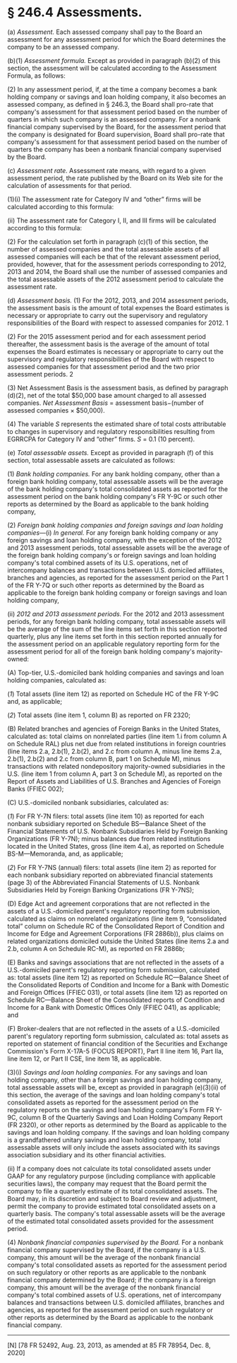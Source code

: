 # § 246.4   Assessments.

(a) *Assessment.* Each assessed company shall pay to the Board an assessment for any assessment period for which the Board determines the company to be an assessed company.


(b)(1) *Assessment formula.* Except as provided in paragraph (b)(2) of this section, the assessment will be calculated according to the Assessment Formula, as follows:


(2) In any assessment period, if, at the time a company becomes a bank holding company or savings and loan holding company, it also becomes an assessed company, as defined in § 246.3, the Board shall pro-rate that company's assessment for that assessment period based on the number of quarters in which such company is an assessed company. For a nonbank financial company supervised by the Board, for the assessment period that the company is designated for Board supervision, Board shall pro-rate that company's assessment for that assessment period based on the number of quarters the company has been a nonbank financial company supervised by the Board.


(c) *Assessment rate.* Assessment rate means, with regard to a given assessment period, the rate published by the Board on its Web site for the calculation of assessments for that period.


(1)(i) The assessment rate for Category IV and “other” firms will be calculated according to this formula:








(ii) The assessment rate for Category I, II, and III firms will be calculated according to this formula:


(2) For the calculation set forth in paragraph (c)(1) of this section, the number of assessed companies and the total assessable assets of all assessed companies will each be that of the relevant assessment period, provided, however, that for the assessment periods corresponding to 2012, 2013 and 2014, the Board shall use the number of assessed companies and the total assessable assets of the 2012 assessment period to calculate the assessment rate.


(d) *Assessment basis.* (1) For the 2012, 2013, and 2014 assessment periods, the assessment basis is the amount of total expenses the Board estimates is necessary or appropriate to carry out the supervisory and regulatory responsibilities of the Board with respect to assessed companies for 2012.
1

(2) For the 2015 assessment period and for each assessment period thereafter, the assessment basis is the average of the amount of total expenses the Board estimates is necessary or appropriate to carry out the supervisory and regulatory responsibilities of the Board with respect to assessed companies for that assessment period and the two prior assessment periods.
2

(3) Net Assessment Basis is the assessment basis, as defined by paragraph (d)(2), net of the total $50,000 base amount charged to all assessed companies. *Net Assessment Basis* = assessment basis−(number of assessed companies × $50,000).


(4) The variable *S* represents the estimated share of total costs attributable to changes in supervisory and regulatory responsibilities resulting from EGRRCPA for Category IV and “other” firms. *S* = 0.1 (10 percent).


(e) *Total assessable assets.* Except as provided in paragraph (f) of this section, total assessable assets are calculated as follows:


(1) *Bank holding companies.* For any bank holding company, other than a foreign bank holding company, total assessable assets will be the average of the bank holding company's total consolidated assets as reported for the assessment period on the bank holding company's FR Y-9C or such other reports as determined by the Board as applicable to the bank holding company,


(2) *Foreign bank holding companies and foreign savings and loan holding companies*—(i) *In general.* For any foreign bank holding company or any foreign savings and loan holding company, with the exception of the 2012 and 2013 assessment periods, total assessable assets will be the average of the foreign bank holding company's or foreign savings and loan holding company's total combined assets of its U.S. operations, net of intercompany balances and transactions between U.S. domiciled affiliates, branches and agencies, as reported for the assessment period on the Part 1 of the FR Y-7Q or such other reports as determined by the Board as applicable to the foreign bank holding company or foreign savings and loan holding company,


(ii) *2012 and 2013 assessment periods.* For the 2012 and 2013 assessment periods, for any foreign bank holding company, total assessable assets will be the average of the sum of the line items set forth in this section reported quarterly, plus any line items set forth in this section reported annually for the assessment period on an applicable regulatory reporting form for the assessment period for all of the foreign bank holding company's majority-owned:


(A) Top-tier, U.S.-domiciled bank holding companies and savings and loan holding companies, calculated as:


(*1*) Total assets (line item 12) as reported on Schedule HC of the FR Y-9C and, as applicable;


(*2*) Total assets (line item 1, column B) as reported on FR 2320;


(B) Related branches and agencies of Foreign Banks in the United States, calculated as: total claims on nonrelated parties (line item 1.i from column A on Schedule RAL) plus net due from related institutions in foreign countries (line items 2.a, 2.b(1), 2.b(2), and 2.c from column A, minus line items 2.a, 2.b(1), 2.b(2) and 2.c from column B, part 1 on Schedule M), minus transactions with related nondepository majority-owned subsidiaries in the U.S. (line item 1 from column A, part 3 on Schedule M), as reported on the Report of Assets and Liabilities of U.S. Branches and Agencies of Foreign Banks (FFIEC 002);


(C) U.S.-domiciled nonbank subsidiaries, calculated as:


(*1*) For FR Y-7N filers: total assets (line item 10) as reported for each nonbank subsidiary reported on Schedule BS—Balance Sheet of the Financial Statements of U.S. Nonbank Subsidiaries Held by Foreign Banking Organizations (FR Y-7N); minus balances due from related institutions located in the United States, gross (line item 4.a), as reported on Schedule BS-M—Memoranda, and, as applicable;


(*2*) For FR Y-7NS (annual) filers: total assets (line item 2) as reported for each nonbank subsidiary reported on abbreviated financial statements (page 3) of the Abbreviated Financial Statements of U.S. Nonbank Subsidiaries Held by Foreign Banking Organizations (FR Y-7NS);


(D) Edge Act and agreement corporations that are not reflected in the assets of a U.S.-domiciled parent's regulatory reporting form submission, calculated as claims on nonrelated organizations (line item 9, “consolidated total” column on Schedule RC of the Consolidated Report of Condition and Income for Edge and Agreement Corporations (FR 2886b)), plus claims on related organizations domiciled outside the United States (line items 2.a and 2.b, column A on Schedule RC-M), as reported on FR 2886b;


(E) Banks and savings associations that are not reflected in the assets of a U.S.-domiciled parent's regulatory reporting form submission, calculated as: total assets (line item 12) as reported on Schedule RC—Balance Sheet of the Consolidated Reports of Condition and Income for a Bank with Domestic and Foreign Offices (FFIEC 031), or total assets (line item 12) as reported on Schedule RC—Balance Sheet of the Consolidated reports of Condition and Income for a Bank with Domestic Offices Only (FFIEC 041), as applicable; and


(F) Broker-dealers that are not reflected in the assets of a U.S.-domiciled parent's regulatory reporting form submission, calculated as: total assets as reported on statement of financial condition of the Securities and Exchange Commission's Form X-17A-5 (FOCUS REPORT), Part II line item 16, Part IIa, line item 12, or Part II CSE, line item 18, as applicable.


(3)(i) *Savings and loan holding companies.* For any savings and loan holding company, other than a foreign savings and loan holding company, total assessable assets will be, except as provided in paragraph (e)(3)(ii) of this section, the average of the savings and loan holding company's total consolidated assets as reported for the assessment period on the regulatory reports on the savings and loan holding company's Form FR Y-9C, column B of the Quarterly Savings and Loan Holding Company Report (FR 2320), or other reports as determined by the Board as applicable to the savings and loan holding company. If the savings and loan holding company is a grandfathered unitary savings and loan holding company, total assessable assets will only include the assets associated with its savings association subsidiary and its other financial activities.


(ii) If a company does not calculate its total consolidated assets under GAAP for any regulatory purpose (including compliance with applicable securities laws), the company may request that the Board permit the company to file a quarterly estimate of its total consolidated assets. The Board may, in its discretion and subject to Board review and adjustment, permit the company to provide estimated total consolidated assets on a quarterly basis. The company's total assessable assets will be the average of the estimated total consolidated assets provided for the assessment period.


(4) *Nonbank financial companies supervised by the Board.* For a nonbank financial company supervised by the Board, if the company is a U.S. company, this amount will be the average of the nonbank financial company's total consolidated assets as reported for the assessment period on such regulatory or other reports as are applicable to the nonbank financial company determined by the Board; if the company is a foreign company, this amount will be the average of the nonbank financial company's total combined assets of U.S. operations, net of intercompany balances and transactions between U.S. domiciled affiliates, branches and agencies, as reported for the assessment period on such regulatory or other reports as determined by the Board as applicable to the nonbank financial company.



---

[N] [78 FR 52492, Aug. 23, 2013, as amended at 85 FR 78954, Dec. 8, 2020]




